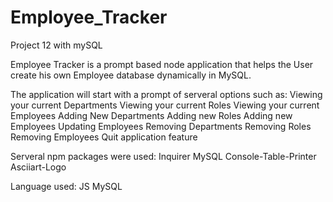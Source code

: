 # Employee_Tracker
Project 12 with mySQL 

Employee Tracker is a  prompt based node application that helps the User create his own 
Employee database dynamically in MySQL.

The application will start with a prompt of serveral options such as:
Viewing your current Departments
Viewing your current Roles
Viewing your current Employees
Adding New Departments
Adding new Roles
Adding new Employees
Updating Employees
Removing Departments
Removing Roles 
Removing Employees
Quit application feature

Serveral npm packages were used:
Inquirer
MySQL
Console-Table-Printer
Asciiart-Logo

Language used:
JS
MySQL

